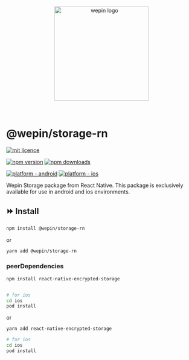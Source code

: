 <br/>

<p align="center">
  <a href="https://wepin.io">
      <picture>
        <source media="(prefers-color-scheme: dark)" srcset="https://github.com/WepinWallet/wepin-web-sdk-v1/blob/main//assets/wepin_logo_white.png">
        <img bg_color="white" alt="wepin logo" src="https://github.com/WepinWallet/wepin-web-sdk-v1/blob/main//assets/wepin_logo_color.png" width="250" height="auto">
      </picture>
  </a>
</p>

<br>

# @wepin/storage-rn

[![mit licence](https://img.shields.io/dub/l/vibe-d.svg?style=for-the-badge)](https://github.com/WepinWallet/wepin-react-native-sdk-v1/blob/main/LICENSE)

[![npm version](https://img.shields.io/npm/v/@wepin/storage-rn?logo=npm&style=for-the-badge)](https://www.npmjs.org/package/@wepin/storage-rn) [![npm downloads](https://img.shields.io/npm/dt/@wepin/storage-rn.svg?label=downloads&style=for-the-badge)](https://www.npmjs.org/package/@wepin/storage-rn)

[![platform - android](https://img.shields.io/badge/platform-Android-3ddc84.svg?logo=android&style=for-the-badge)](https://www.android.com/) [![platform - ios](https://img.shields.io/badge/platform-iOS-000.svg?logo=apple&style=for-the-badge)](https://developer.apple.com/ios/)

Wepin Storage package from React Native. This package is exclusively available for use in android and ios environments.


## ⏩ Install

```sh
npm install @wepin/storage-rn
```

or

```sh
yarn add @wepin/storage-rn
```

### peerDependencies

```bash
npm install react-native-encrypted-storage


# for ios
cd ios
pod install
```

or

```bash
yarn add react-native-encrypted-storage

# for ios
cd ios
pod install
```
